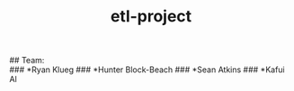 # <div align="center">**etl-project**<div> 
<br>
<br>
## Team:<br>
### *Ryan Klueg
### *Hunter Block-Beach
### *Sean Atkins
### *Kafui Al
<br>
<br>



